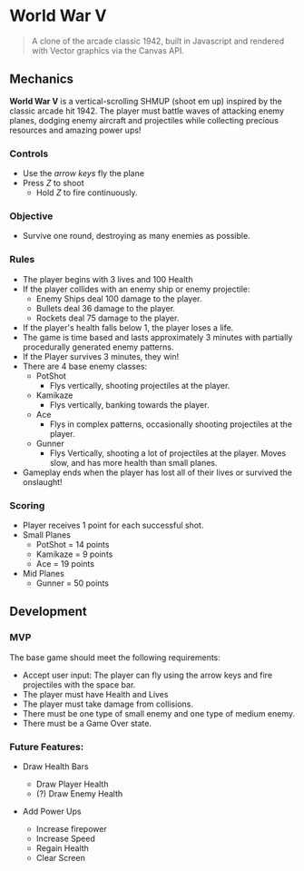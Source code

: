 # World War V

> A clone of the arcade classic 1942, built in Javascript and rendered with Vector graphics via the Canvas API.

## Mechanics

**World War V** is a vertical-scrolling SHMUP (shoot em up) inspired by the classic arcade hit 1942.  The player must battle waves of attacking enemy planes, dodging enemy aircraft and projectiles while collecting precious resources and amazing power ups!

### Controls

- Use the *arrow keys* fly the plane
- Press *Z* to shoot
    - Hold *Z* to fire continuously.

### Objective

- Survive one round, destroying as many enemies as possible.

### Rules

- The player begins with 3 lives and 100 Health
- If the player collides with an enemy ship or enemy projectile:
    - Enemy Ships deal 100 damage to the player.
    - Bullets deal 36 damage to the player.
    - Rockets deal 75 damage to the player.
- If the player's health falls below 1, the player loses a life.
- The game is time based and lasts approximately 3 minutes with partially procedurally generated enemy patterns.
- If the Player survives 3 minutes, they win!
- There are 4 base enemy classes:
    - PotShot
        - Flys vertically, shooting projectiles at the player.
    - Kamikaze
        - Flys vertically, banking towards the player.
    - Ace
        - Flys in complex patterns, occasionally shooting projectiles at the player.
    - Gunner
        - Flys Vertically, shooting a lot of projectiles at the player.  Moves slow, and has more health than small planes.
- Gameplay ends when the player has lost all of their lives or survived the onslaught!

### Scoring

- Player receives 1 point for each successful shot.
- Small Planes
    - PotShot = 14 points
    - Kamikaze = 9 points
    - Ace = 19 points
- Mid Planes
    - Gunner = 50 points

## Development

### MVP

The base game should meet the following requirements:

- Accept user input: The player can fly using the arrow keys and fire projectiles with the space bar.
- The player must have Health and Lives
- The player must take damage from collisions.
- There must be one type of small enemy and one type of medium enemy.
- There must be a Game Over state.

### Future Features:

- Draw Health Bars
    - Draw Player Health
    - (?) Draw Enemy Health

- Add Power Ups
    - Increase firepower
    - Increase Speed
    - Regain Health
    - Clear Screen